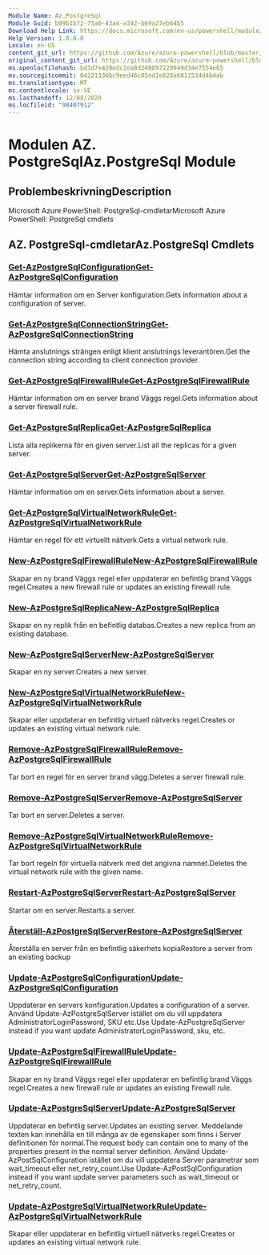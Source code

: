 ```yaml
---
Module Name: Az.PostgreSql
Module Guid: b09b1b72-75a0-43a4-a342-b69a27eb64b5
Download Help Link: https://docs.microsoft.com/en-us/powershell/module/az.postgresql
Help Version: 1.0.0.0
Locale: en-US
content_git_url: https://github.com/Azure/azure-powershell/blob/master/src/PostgreSql/help/Az.PostgreSql.md
original_content_git_url: https://github.com/Azure/azure-powershell/blob/master/src/PostgreSql/help/Az.PostgreSql.md
ms.openlocfilehash: bd3d7e420edc1ea8d240097220949d34e7554e65
ms.sourcegitcommit: 04221336bc9eed46c05ed1e828a6811534d4b4ab
ms.translationtype: MT
ms.contentlocale: sv-SE
ms.lasthandoff: 12/08/2020
ms.locfileid: "98407912"
---
```

# <span data-ttu-id="81e5c-101">Modulen AZ. PostgreSql</span><span class="sxs-lookup"><span data-stu-id="81e5c-101">Az.PostgreSql Module</span></span>
## <span data-ttu-id="81e5c-102">Problembeskrivning</span><span class="sxs-lookup"><span data-stu-id="81e5c-102">Description</span></span>
<span data-ttu-id="81e5c-103">Microsoft Azure PowerShell: PostgreSql-cmdletar</span><span class="sxs-lookup"><span data-stu-id="81e5c-103">Microsoft Azure PowerShell: PostgreSql cmdlets</span></span>

## <span data-ttu-id="81e5c-104">AZ. PostgreSql-cmdletar</span><span class="sxs-lookup"><span data-stu-id="81e5c-104">Az.PostgreSql Cmdlets</span></span>
### [<span data-ttu-id="81e5c-105">Get-AzPostgreSqlConfiguration</span><span class="sxs-lookup"><span data-stu-id="81e5c-105">Get-AzPostgreSqlConfiguration</span></span>](Get-AzPostgreSqlConfiguration.md)
<span data-ttu-id="81e5c-106">Hämtar information om en Server konfiguration.</span><span class="sxs-lookup"><span data-stu-id="81e5c-106">Gets information about a configuration of server.</span></span>

### [<span data-ttu-id="81e5c-107">Get-AzPostgreSqlConnectionString</span><span class="sxs-lookup"><span data-stu-id="81e5c-107">Get-AzPostgreSqlConnectionString</span></span>](Get-AzPostgreSqlConnectionString.md)
<span data-ttu-id="81e5c-108">Hämta anslutnings strängen enligt klient anslutnings leverantören.</span><span class="sxs-lookup"><span data-stu-id="81e5c-108">Get the connection string according to client connection provider.</span></span>

### [<span data-ttu-id="81e5c-109">Get-AzPostgreSqlFirewallRule</span><span class="sxs-lookup"><span data-stu-id="81e5c-109">Get-AzPostgreSqlFirewallRule</span></span>](Get-AzPostgreSqlFirewallRule.md)
<span data-ttu-id="81e5c-110">Hämtar information om en server brand Väggs regel.</span><span class="sxs-lookup"><span data-stu-id="81e5c-110">Gets information about a server firewall rule.</span></span>

### [<span data-ttu-id="81e5c-111">Get-AzPostgreSqlReplica</span><span class="sxs-lookup"><span data-stu-id="81e5c-111">Get-AzPostgreSqlReplica</span></span>](Get-AzPostgreSqlReplica.md)
<span data-ttu-id="81e5c-112">Lista alla replikerna för en given server.</span><span class="sxs-lookup"><span data-stu-id="81e5c-112">List all the replicas for a given server.</span></span>

### [<span data-ttu-id="81e5c-113">Get-AzPostgreSqlServer</span><span class="sxs-lookup"><span data-stu-id="81e5c-113">Get-AzPostgreSqlServer</span></span>](Get-AzPostgreSqlServer.md)
<span data-ttu-id="81e5c-114">Hämtar information om en server.</span><span class="sxs-lookup"><span data-stu-id="81e5c-114">Gets information about a server.</span></span>

### [<span data-ttu-id="81e5c-115">Get-AzPostgreSqlVirtualNetworkRule</span><span class="sxs-lookup"><span data-stu-id="81e5c-115">Get-AzPostgreSqlVirtualNetworkRule</span></span>](Get-AzPostgreSqlVirtualNetworkRule.md)
<span data-ttu-id="81e5c-116">Hämtar en regel för ett virtuellt nätverk.</span><span class="sxs-lookup"><span data-stu-id="81e5c-116">Gets a virtual network rule.</span></span>

### [<span data-ttu-id="81e5c-117">New-AzPostgreSqlFirewallRule</span><span class="sxs-lookup"><span data-stu-id="81e5c-117">New-AzPostgreSqlFirewallRule</span></span>](New-AzPostgreSqlFirewallRule.md)
<span data-ttu-id="81e5c-118">Skapar en ny brand Väggs regel eller uppdaterar en befintlig brand Väggs regel.</span><span class="sxs-lookup"><span data-stu-id="81e5c-118">Creates a new firewall rule or updates an existing firewall rule.</span></span>

### [<span data-ttu-id="81e5c-119">New-AzPostgreSqlReplica</span><span class="sxs-lookup"><span data-stu-id="81e5c-119">New-AzPostgreSqlReplica</span></span>](New-AzPostgreSqlReplica.md)
<span data-ttu-id="81e5c-120">Skapar en ny replik från en befintlig databas.</span><span class="sxs-lookup"><span data-stu-id="81e5c-120">Creates a new replica from an existing database.</span></span>

### [<span data-ttu-id="81e5c-121">New-AzPostgreSqlServer</span><span class="sxs-lookup"><span data-stu-id="81e5c-121">New-AzPostgreSqlServer</span></span>](New-AzPostgreSqlServer.md)
<span data-ttu-id="81e5c-122">Skapar en ny server.</span><span class="sxs-lookup"><span data-stu-id="81e5c-122">Creates a new server.</span></span>

### [<span data-ttu-id="81e5c-123">New-AzPostgreSqlVirtualNetworkRule</span><span class="sxs-lookup"><span data-stu-id="81e5c-123">New-AzPostgreSqlVirtualNetworkRule</span></span>](New-AzPostgreSqlVirtualNetworkRule.md)
<span data-ttu-id="81e5c-124">Skapar eller uppdaterar en befintlig virtuell nätverks regel.</span><span class="sxs-lookup"><span data-stu-id="81e5c-124">Creates or updates an existing virtual network rule.</span></span>

### [<span data-ttu-id="81e5c-125">Remove-AzPostgreSqlFirewallRule</span><span class="sxs-lookup"><span data-stu-id="81e5c-125">Remove-AzPostgreSqlFirewallRule</span></span>](Remove-AzPostgreSqlFirewallRule.md)
<span data-ttu-id="81e5c-126">Tar bort en regel för en server brand vägg.</span><span class="sxs-lookup"><span data-stu-id="81e5c-126">Deletes a server firewall rule.</span></span>

### [<span data-ttu-id="81e5c-127">Remove-AzPostgreSqlServer</span><span class="sxs-lookup"><span data-stu-id="81e5c-127">Remove-AzPostgreSqlServer</span></span>](Remove-AzPostgreSqlServer.md)
<span data-ttu-id="81e5c-128">Tar bort en server.</span><span class="sxs-lookup"><span data-stu-id="81e5c-128">Deletes a server.</span></span>

### [<span data-ttu-id="81e5c-129">Remove-AzPostgreSqlVirtualNetworkRule</span><span class="sxs-lookup"><span data-stu-id="81e5c-129">Remove-AzPostgreSqlVirtualNetworkRule</span></span>](Remove-AzPostgreSqlVirtualNetworkRule.md)
<span data-ttu-id="81e5c-130">Tar bort regeln för virtuella nätverk med det angivna namnet.</span><span class="sxs-lookup"><span data-stu-id="81e5c-130">Deletes the virtual network rule with the given name.</span></span>

### [<span data-ttu-id="81e5c-131">Restart-AzPostgreSqlServer</span><span class="sxs-lookup"><span data-stu-id="81e5c-131">Restart-AzPostgreSqlServer</span></span>](Restart-AzPostgreSqlServer.md)
<span data-ttu-id="81e5c-132">Startar om en server.</span><span class="sxs-lookup"><span data-stu-id="81e5c-132">Restarts a server.</span></span>

### [<span data-ttu-id="81e5c-133">Återställ-AzPostgreSqlServer</span><span class="sxs-lookup"><span data-stu-id="81e5c-133">Restore-AzPostgreSqlServer</span></span>](Restore-AzPostgreSqlServer.md)
<span data-ttu-id="81e5c-134">Återställa en server från en befintlig säkerhets kopia</span><span class="sxs-lookup"><span data-stu-id="81e5c-134">Restore a server from an existing backup</span></span>

### [<span data-ttu-id="81e5c-135">Update-AzPostgreSqlConfiguration</span><span class="sxs-lookup"><span data-stu-id="81e5c-135">Update-AzPostgreSqlConfiguration</span></span>](Update-AzPostgreSqlConfiguration.md)
<span data-ttu-id="81e5c-136">Uppdaterar en servers konfiguration.</span><span class="sxs-lookup"><span data-stu-id="81e5c-136">Updates a configuration of a server.</span></span>
<span data-ttu-id="81e5c-137">Använd Update-AzPostgreSqlServer istället om du vill uppdatera AdministratorLoginPassword, SKU etc.</span><span class="sxs-lookup"><span data-stu-id="81e5c-137">Use Update-AzPostgreSqlServer instead if you want update AdministratorLoginPassword, sku, etc.</span></span>

### [<span data-ttu-id="81e5c-138">Update-AzPostgreSqlFirewallRule</span><span class="sxs-lookup"><span data-stu-id="81e5c-138">Update-AzPostgreSqlFirewallRule</span></span>](Update-AzPostgreSqlFirewallRule.md)
<span data-ttu-id="81e5c-139">Skapar en ny brand Väggs regel eller uppdaterar en befintlig brand Väggs regel.</span><span class="sxs-lookup"><span data-stu-id="81e5c-139">Creates a new firewall rule or updates an existing firewall rule.</span></span>

### [<span data-ttu-id="81e5c-140">Update-AzPostgreSqlServer</span><span class="sxs-lookup"><span data-stu-id="81e5c-140">Update-AzPostgreSqlServer</span></span>](Update-AzPostgreSqlServer.md)
<span data-ttu-id="81e5c-141">Uppdaterar en befintlig server.</span><span class="sxs-lookup"><span data-stu-id="81e5c-141">Updates an existing server.</span></span>
<span data-ttu-id="81e5c-142">Meddelande texten kan innehålla en till många av de egenskaper som finns i Server definitionen för normal.</span><span class="sxs-lookup"><span data-stu-id="81e5c-142">The request body can contain one to many of the properties present in the normal server definition.</span></span>
<span data-ttu-id="81e5c-143">Använd Update-AzPostSqlConfiguration istället om du vill uppdatera Server parametrar som wait_timeout eller net_retry_count.</span><span class="sxs-lookup"><span data-stu-id="81e5c-143">Use Update-AzPostSqlConfiguration instead if you want update server parameters such as wait_timeout or net_retry_count.</span></span>

### [<span data-ttu-id="81e5c-144">Update-AzPostgreSqlVirtualNetworkRule</span><span class="sxs-lookup"><span data-stu-id="81e5c-144">Update-AzPostgreSqlVirtualNetworkRule</span></span>](Update-AzPostgreSqlVirtualNetworkRule.md)
<span data-ttu-id="81e5c-145">Skapar eller uppdaterar en befintlig virtuell nätverks regel.</span><span class="sxs-lookup"><span data-stu-id="81e5c-145">Creates or updates an existing virtual network rule.</span></span>

